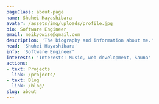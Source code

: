 ```yaml
---
pageClass: about-page
name: Shuhei Hayashibara
avatar: /assets/img/uploads/profile.jpg
bio: Software Engineer
email: meikyowise@gmail.com
description: 'The biography and information about me.'
head: 'Shuhei Hayashibara'
info: 'Software Engineer'
interests: 'Interests: Music, web development, Sauna'
actions:
- text: Projects
  link: /projects/
- text: Blog
  link: /blog/
slug: about
---
```



<AboutCard :frontmatter="$page.frontmatter">

<About/>

</AboutCard>